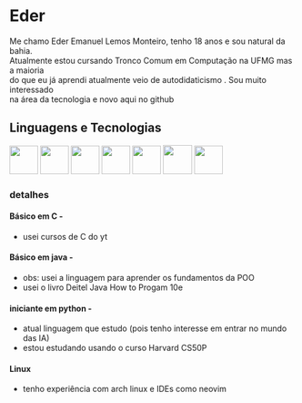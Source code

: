 # Eder 

Me chamo Eder Emanuel Lemos Monteiro, tenho 18 anos e sou natural da bahia.  
Atualmente estou cursando Tronco Comum em Computação na UFMG mas a maioria  
do que eu já aprendi atualmente veio de autodidaticismo . Sou muito interessado  
na área da tecnologia e novo aqui no github

## Linguagens e Tecnologias  

<img src="https://cdn.jsdelivr.net/gh/devicons/devicon@latest/icons/c/c-original.svg" width="50">  <img src="https://cdn.jsdelivr.net/gh/devicons/devicon@latest/icons/java/java-original.svg" width="50">  <img src="https://cdn.jsdelivr.net/gh/devicons/devicon@latest/icons/python/python-original.svg" width="50" />  <img src="https://cdn.jsdelivr.net/gh/devicons/devicon@latest/icons/archlinux/archlinux-original.svg"    width="50" />  <img src="https://cdn.jsdelivr.net/gh/devicons/devicon@latest/icons/eclipse/eclipse-original.svg" width="50" />  <img src="https://cdn.jsdelivr.net/gh/devicons/devicon@latest/icons/neovim/neovim-original.svg" width="51" />  <img src="https://cdn.jsdelivr.net/gh/devicons/devicon@latest/icons/vscode/vscode-original.svg" width="50"  />
          
           
            

             


### detalhes

#### Básico em C -  
- usei cursos de C do yt   

#### Básico em java -    
- obs: usei a linguagem para aprender os fundamentos da POO  
- usei o livro Deitel Java How to Progam 10e   

#### iniciante em python -  
- atual linguagem que estudo (pois tenho interesse em entrar no mundo das IA)
- estou estudando usando o curso Harvard CS50P    

#### Linux
- tenho experiência com arch linux e IDEs como neovim

          
          
          

    
    
  

  
